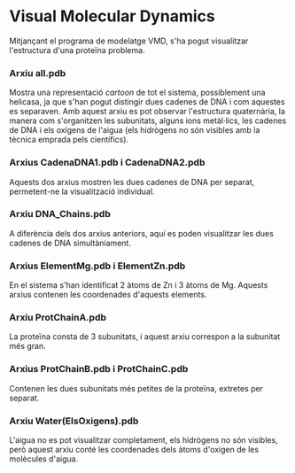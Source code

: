 # Visual Molecular Dynamics  
Mitjançant el programa de modelatge VMD, s'ha pogut visualitzar l'estructura d'una proteïna problema.  


### Arxiu all.pdb  
Mostra una representació *cartoon* de tot el sistema, possiblement una helicasa, ja que s'han pogut distingir dues cadenes de DNA i com aquestes es separaven. Amb aquest arxiu es pot observar l'estructura quaternària, la manera com s'organitzen les subunitats, alguns ions metàl·lics, les cadenes de DNA i els oxígens de l'aigua (els hidrògens no són visibles amb la tècnica emprada pels científics).  

### Arxius CadenaDNA1.pdb i CadenaDNA2.pdb  
Aquests dos arxius mostren les dues cadenes de DNA per separat, permetent-ne la visualització individual.  

### Arxiu DNA_Chains.pdb  
A diferència dels dos arxius anteriors, aquí es poden visualitzar les dues cadenes de DNA simultàniament.  

### Arxius ElementMg.pdb i ElementZn.pdb  
En el sistema s'han identificat 2 àtoms de Zn i 3 àtoms de Mg. Aquests arxius contenen les coordenades d'aquests elements.  

### Arxiu ProtChainA.pdb  
La proteïna consta de 3 subunitats, i aquest arxiu correspon a la subunitat més gran.  

### Arxius ProtChainB.pdb i ProtChainC.pdb  
Contenen les dues subunitats més petites de la proteïna, extretes per separat.  

### Arxiu Water(ElsOxigens).pdb  
L'aigua no es pot visualitzar completament, els hidrògens no són visibles, però aquest arxiu conté les coordenades dels àtoms d'oxigen de les molècules d'aigua.  
